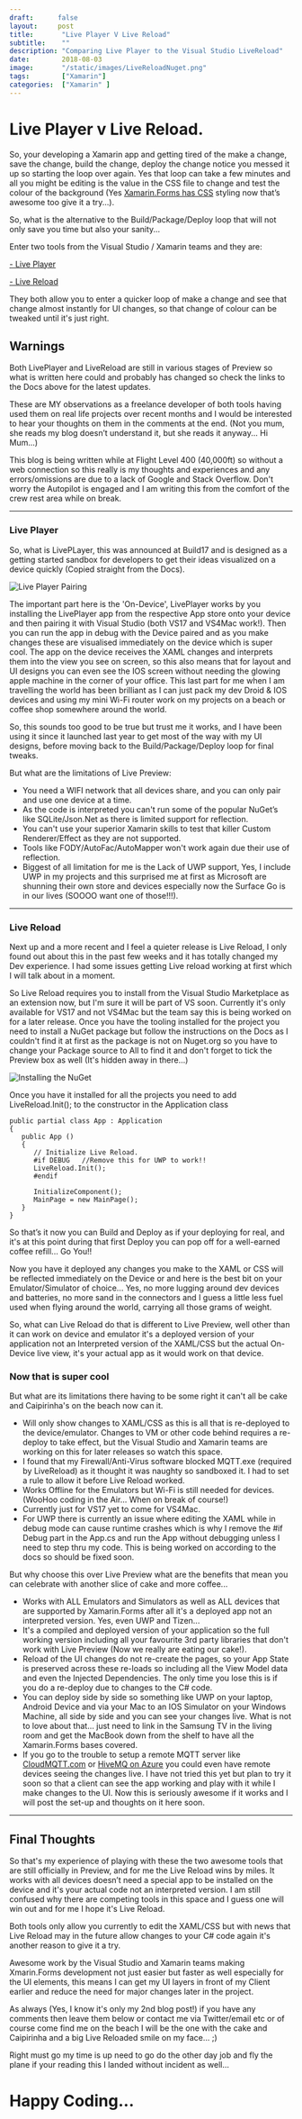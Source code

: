 ```yaml
---
draft:      false
layout:     post
title:       "Live Player V Live Reload"
subtitle:    ""
description: "Comparing Live Player to the Visual Studio LiveReload"
date:        2018-08-03
image:       "/static/images/LiveReloadNuget.png"
tags:        ["Xamarin"]
categories:  ["Xamarin" ]
---
```


# Live Player v Live Reload.
So, your developing a Xamarin app and getting tired of the make a change, save the change, build the change, deploy the change notice you messed it up so starting the loop over again.  Yes that loop can take a few minutes and all you might be editing is the value in the CSS file to change and test the colour of the background (Yes [Xamarin.Forms has CSS](https://docs.microsoft.com/xamarin/xamarin-forms/user-interface/styles/css?WT.mc_id=DOP-MVP-5003764) styling now that’s awesome too give it a try...).


So, what is the alternative to the Build/Package/Deploy loop that will not only save you time but also your sanity...

Enter two tools from the Visual Studio / Xamarin teams and they are:

    
   [- Live Player](https://docs.microsoft.com/xamarin/tools/live-player?WT.mc_id=DOP-MVP-5003764)

   [- Live Reload](https://docs.microsoft.com/xamarin/xamarin-forms/xaml/live-reload?WT.mc_id=DOP-MVP-5003764) 

They both allow you to enter a quicker loop of make a change and see that change almost instantly for UI changes, so that change of colour can be tweaked until it's just right.

## Warnings
Both LivePlayer and LiveReload are still in various stages of Preview so what is written here could and probably has changed so check the links to the Docs above for the latest updates.

These are MY observations as a freelance developer of both tools having used them on real life projects over recent months and I would be interested to hear your thoughts on them in the comments at the end. 
(Not you mum, she reads my blog doesn’t understand it, but she reads it anyway... Hi Mum...) 

This blog is being written while at Flight Level 400 (40,000ft) so without a web connection so this really is my thoughts and experiences and any errors/omissions are due to a lack of Google and Stack Overflow. Don't worry the Autopilot is engaged and I am writing this from the comfort of the crew rest area while on break.

---

### Live Player

So, what is LivePLayer, this was announced at Build17 and is designed as a getting started sandbox for developers to get their ideas visualized on a device quickly (Copied straight from the Docs). 

![Live Player Pairing](/static/images/xamarin-live.png)

The important part here is the 'On-Device', LivePlayer works by you installing the LivePlayer app from the respective App store onto your device and then pairing it with Visual Studio (both VS17 and VS4Mac work!). Then you can run the app in debug with the Device paired and as you make changes these are visualised immediately on the device which is super cool.  The app on the device receives the XAML changes and interprets them into the view you see on screen, so this also means that for layout and UI designs you can even see the IOS screen without needing the glowing apple machine in the corner of your office.
This last part for me when I am travelling the world has been brilliant as I can just pack my dev Droid & IOS devices and using my mini Wi-Fi router work on my projects on a beach or coffee shop somewhere around the world.

So, this sounds too good to be true but trust me it works, and I have been using it since it launched last year to get most of the way with my UI designs, before moving back to the Build/Package/Deploy loop for final tweaks.  

But what are the limitations of Live Preview:

* You need a WIFI network that all devices share, and you can only pair and use one device at a time.
* As the code is interpreted you can't run some of the popular NuGet’s like SQLite/Json.Net as there is limited support for reflection.
* You can't use your superior Xamarin skills to test that killer Custom Renderer/Effect as they are not supported.
* Tools like FODY/AutoFac/AutoMapper won't work again due their use of reflection.
* Biggest of all limitation for me is the Lack of UWP support, Yes, I include UWP in my projects and this surprised me at first as Microsoft are shunning their own store and devices especially now the Surface Go is in our lives (SOOOO want one of those!!!).

---

### Live Reload

Next up and a more recent and I feel a quieter release is Live Reload, I only found out about this in the past few weeks and it has totally changed my Dev experience.  I had some issues getting Live reload working at first which I will talk about in a moment.

So Live Reload requires you to install from the Visual Studio Marketplace as an extension now, but I'm sure it will be part of VS soon. Currently it's only available for VS17 and not VS4Mac but the team say this is being worked on for a later release.
Once you have the tooling installed for the project you need to install a NuGet package but follow the instructions on the Docs as I couldn't find it at first as the package is not on Nuget.org so you have to change your Package source to All to find it and don't forget to tick the Preview box as well (It's hidden away in there...)

![Installing the NuGet](/static/images/LiveReloadNuget.png)

Once you have it installed for all the projects you need to add LiveReload.Init(); to the constructor in the Application class

    public partial class App : Application
    {
       public App ()
       {
          // Initialize Live Reload.
          #if DEBUG   //Remove this for UWP to work!!
          LiveReload.Init();
          #endif
        
          InitializeComponent();
          MainPage = new MainPage();
       }
    }

So that’s it now you can Build and Deploy as if your deploying for real, and it's at this point during that first Deploy you can pop off for a well-earned coffee refill... Go You!!

Now you have it deployed any changes you make to the XAML or CSS will be reflected immediately on the Device or and here is the best bit on your Emulator/Simulator of choice... Yes, no more lugging around dev devices and batteries, no more sand in the connectors and I guess a little less fuel used when flying around the world, carrying all those grams of weight.

So, what can Live Reload do that is different to Live Preview, well other than it can work on device and emulator it's a deployed version of your application not an Interpreted version of the XAML/CSS but the actual On-Device live view, it's your actual app as it would work on that device.  

### Now that is super cool

But what are its limitations there having to be some right it can't all be cake and Caipirinha's on the beach now can it.

* Will only show changes to XAML/CSS as this is all that is re-deployed to the device/emulator. Changes to VM or other code behind requires a re-deploy to take effect, but the Visual Studio and Xamarin teams are working on this for later releases so watch this space.
* I found that my Firewall/Anti-Virus software blocked MQTT.exe (required by LiveReload) as it thought it was naughty so sandboxed it. I had to set a rule to allow it before Live Reload worked.
* Works Offline for the Emulators but Wi-Fi is still needed for devices. (WooHoo coding in the Air... When on break of course!)
* Currently just for VS17 yet to come for VS4Mac.
* For UWP there is currently an issue where editing the XAML while in debug mode can cause runtime crashes which is why I remove the #if Debug part in the App.cs and run the App without debugging unless I need to step thru my code.  This is being worked on according to the docs so should be fixed soon.

But why choose this over Live Preview what are the benefits that mean you can celebrate with another slice of cake and more coffee...

* Works with ALL Emulators and Simulators as well as ALL devices that are supported by Xamarin.Forms after all it's a deployed app not an interpreted version. Yes, even UWP and Tizen...
* It's a compiled and deployed version of your application so the full working version including all your favourite 3rd party libraries that don't work with Live Preview (Now we really are eating our cake!).
* Reload of the UI changes do not re-create the pages, so your App State is preserved across these re-loads so including all the View Model data and even the Injected Dependencies.  The only time you lose this is if you do a re-deploy due to changes to the C# code.
* You can deploy side by side so something like UWP on your laptop, Android Device and via your Mac to an IOS Simulator on your Windows Machine, all side by side and you can see your changes live. What is not to love about that... just need to link in the Samsung TV in the living room and get the MacBook down from the shelf to have all the Xamarin.Forms bases covered.
* If you go to the trouble to setup a remote MQTT server like [CloudMQTT.com](https://www.cloudmqtt.com/) or [HiveMQ on Azure](https://www.hivemq.com/blog/hivemq-on-windows-azure-mqtt-microsoft-cloud) you could even have remote devices seeing the changes live.  I have not tried this yet but plan to try it soon so that a client can see the app working and play with it while I make changes to the UI. Now this is seriously awesome if it works and I will post the set-up and thoughts on it here soon.

---

## Final Thoughts

So that's my experience of playing with these the two awesome tools that are still officially in Preview, and for me the Live Reload wins by miles.  It works with all devices doesn’t need a special app to be installed on the device and it's your actual code not an interpreted version. I am still confused why there are competing tools in this space and I guess one will win out and for me I hope it's Live Reload.

Both tools only allow you currently to edit the XAML/CSS but with news that Live Reload may in the future allow changes to your C# code again it's another reason to give it a try.

Awesome work by the Visual Studio and Xamarin teams making Xmarin.Forms development not just easier but faster as well especially for the UI elements, this means I can get my UI layers in front of my Client earlier and reduce the need for major changes later in the project.

As always (Yes, I know it's only my 2nd blog post!) if you have any comments then leave them below or contact me via Twitter/email etc or of course come find me on the beach I will be the one with the cake and Caipirinha and a big Live Reloaded smile on my face... ;)

Right must go my time is up need to go do the other day job and fly the plane if your reading this I landed without incident as well...

# Happy Coding...

